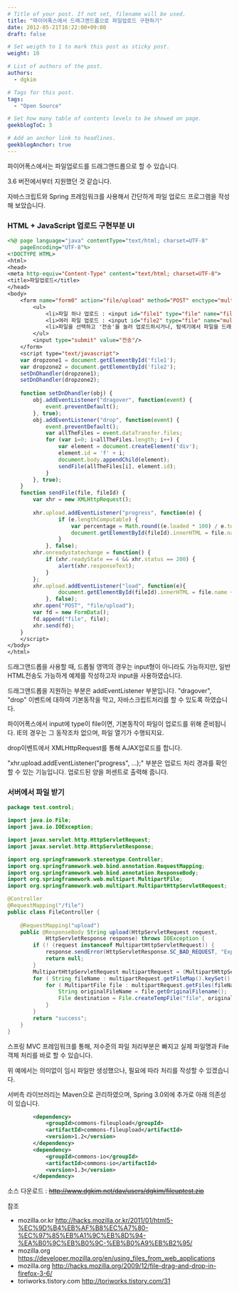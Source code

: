 ```yaml
---
# Title of your post. If not set, filename will be used.
title: "파이어폭스에서 드래그앤드롭으로 파일업로드 구현하기"
date: 2012-05-21T16:22:00+09:00
draft: false

# Set weigth to 1 to mark this post as sticky post.
weight: 10

# List of authors of the post.
authors:
  - dgkim

# Tags for this post.
tags:
  - "Open Source"

# Set how many table of contents levels to be showed on page.
geekblogToC: 3

# Add an anchor link to headlines.
geekblogAnchor: true
---
```


파이어폭스에서는 파일업로드를 드래그앤드롭으로 할 수 있습니다.

3.6 버전에서부터 지원했던 것 같습니다.

자바스크립트와 Spring 프레임워크를 사용해서 간단하게 파일 업로드 프로그램을 작성해 보았습니다.

### HTML + JavaScript 업로드 구현부분 UI

```jsp
<%@ page language="java" contentType="text/html; charset=UTF-8"
    pageEncoding="UTF-8"%>
<!DOCTYPE HTML>
<html>
<head>
<meta http-equiv="Content-Type" content="text/html; charset=UTF-8">
<title>파일업로드</title>
</head>
<body>
    <form name="form0" action="file/upload" method="POST" enctype="multipart/form-data">
        <ul>
            <li>파일 하나 업로드 : <input id="file1" type="file" name="file" /></li>
            <li>여러 파일 업로드 : <input id="file2" type="file" name="multifile" multiple /></li>
            <li>파일을 선택하고 '전송'을 눌러 업로드하시거나, 탐색기에서 파일을 드래그앤드롭하여 업로드할 수 있습니다. 드래그앤드롭은 '전송'을 누르는 것이 아니라 드롭시점에 바로 업로드됩니다.</li>
        </ul>
        <input type="submit" value="전송"/>
    </form>
    <script type="text/javascript">
    var dropzone1 = document.getElementById('file1');
    var dropzone2 = document.getElementById('file2');
    setDnDhandler(dropzone1);
    setDnDhandler(dropzone2);
    
    function setDnDhandler(obj) {
        obj.addEventListener("dragover", function(event) {
            event.preventDefault();
        }, true);
        obj.addEventListener("drop", function(event) {
            event.preventDefault();
            var allTheFiles = event.dataTransfer.files;
            for (var i=0; i<allTheFiles.length; i++) {
                var element = document.createElement('div');
                element.id = 'f' + i;
                document.body.appendChild(element);
                sendFile(allTheFiles[i], element.id);
            }
        }, true);
    }
    function sendFile(file, fileId) {
        var xhr = new XMLHttpRequest();
        
        xhr.upload.addEventListener("progress", function(e) {
                if (e.lengthComputable) {
                    var percentage = Math.round((e.loaded * 100) / e.total);
                    document.getElementById(fileId).innerHTML = file.name + ' - ' + percentage + '%';
                }
            }, false);
        xhr.onreadystatechange = function() {  
            if (xhr.readyState == 4 && xhr.status == 200) {
                alert(xhr.responseText);
            }
        };
        xhr.upload.addEventListener("load", function(e){
                document.getElementById(fileId).innerHTML = file.name + ' - uploaded';
            }, false);
        xhr.open("POST", "file/upload");
        var fd = new FormData();
        fd.append("file", file);
        xhr.send(fd);
    }
    </script>
</body>
</html>
```

드래그앤드롭을 사용할 때, 드롭될 영역의 경우는 input형이 아니라도 가능하지만, 일반 HTML전송도 가능하게 예제를 작성하고자 input을 사용하였습니다.

드래그앤드롭을 지원하는 부분은 addEventListener 부분입니다. "dragover", "drop" 이벤트에 대하여 기본동작을 막고, 자바스크립트처리를 할 수 있도록 하였습니다.

파이어폭스에서 input에 type이 file이면, 기본동작이 파일이 업로드를 위해 준비됩니다. IE의 경우는 그 동작조차 없으며, 파일 열기가 수행되지요.

drop이벤트에서 XMLHttpRequest를 통해 AJAX업로드를 합니다.

"xhr.upload.addEventListener("progress", ...);" 부분은 업로드 처리 경과를 확인할 수 있는 기능입니다. 업로드된 양을 퍼센트로 출력해 줍니다.

### 서버에서 파일 받기

```java
package test.control;

import java.io.File;
import java.io.IOException;

import javax.servlet.http.HttpServletRequest;
import javax.servlet.http.HttpServletResponse;

import org.springframework.stereotype.Controller;
import org.springframework.web.bind.annotation.RequestMapping;
import org.springframework.web.bind.annotation.ResponseBody;
import org.springframework.web.multipart.MultipartFile;
import org.springframework.web.multipart.MultipartHttpServletRequest;

@Controller
@RequestMapping("/file")
public class FileController {
    
    @RequestMapping("upload")
    public @ResponseBody String upload(HttpServletRequest request,
            HttpServletResponse response) throws IOException {
        if (! (request instanceof MultipartHttpServletRequest)) {
            response.sendError(HttpServletResponse.SC_BAD_REQUEST, "Expected multipart request");
            return null;
        }
        MultipartHttpServletRequest multipartRequest = (MultipartHttpServletRequest) request;
        for ( String fileName : multipartRequest.getFileMap().keySet() ) {
            for ( MultipartFile file : multipartRequest.getFiles(fileName) ) {
                String originalFileName = file.getOriginalFilename();
                File destination = File.createTempFile("file", originalFileName, new File("/var/dgkim"));
            }
        }
        return "success";
    }
}
```

스프링 MVC 프레임워크를 통해, 저수준의 파일 처리부분은 빠지고 실제 파일명과 File객체 처리를 바로 할 수 있습니다.

위 예에서는 의미없이 임시 파일만 생성했으나, 필요에 따라 처리를 작성할 수 있겠습니다.

서버측 라이브러리는 Maven으로 관리하였으며, Spring 3.0외에 추가로 아래 의존성이 있습니다.

```xml
        <dependency>
            <groupId>commons-fileupload</groupId>
            <artifactId>commons-fileupload</artifactId>
            <version>1.2</version>
        </dependency>
        <dependency>
            <groupId>commons-io</groupId>
            <artifactId>commons-io</artifactId>
            <version>1.3</version>
        </dependency>
```

소스 다운로드 : <del>http://www.dgkim.net/dav/users/dgkim/fileuptest.zip</del>

참조

  - mozilla.or.kr http://hacks.mozilla.or.kr/2011/01/html5-%EC%9D%B4%EB%AF%B8%EC%A7%80-%EC%97%85%EB%A1%9C%EB%8D%94-%EA%B0%9C%EB%B0%9C-%EB%B0%A9%EB%B2%95/
  - mozilla.org https://developer.mozilla.org/en/using_files_from_web_applications
  - mozilla.org http://hacks.mozilla.org/2009/12/file-drag-and-drop-in-firefox-3-6/
  - toriworks.tistory.com http://toriworks.tistory.com/31
